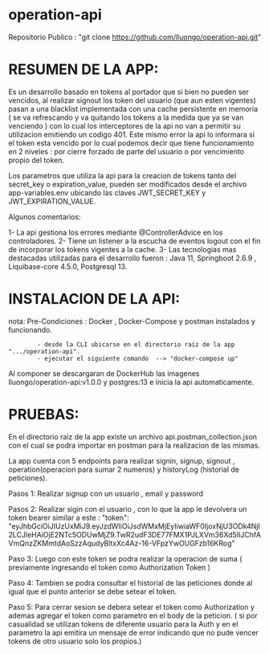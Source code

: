 # operation-api


Repositorio Publico :  "git clone https://github.com/lluongo/operation-api.git"



RESUMEN DE LA APP: 
==================

Es un desarrollo basado en tokens al portador que si bien no pueden ser vencidos, al realizar signout los token del usuario (que aun esten vigentes) pasan a una blacklist implementada con una cache persistente en memoria ( se va refrescando y va quitando los tokens a la medida que ya se van venciendo ) con lo cual los interceptores de la api no van a permitir su utilizacion emitiendo un codigo 401. Este mismo error la api lo informara si el token esta vencido por lo cual podemos decir que tiene funcionamiento en 2 niveles : por cierre forzado de parte del usuario o por vencimiento propio del token.

Los parametros que utiliza la api para la creacion de tokens tanto del secret_key o expiration_value, pueden ser modificados desde el archivo app-variables.env ubicando las claves JWT_SECRET_KEY y JWT_EXPIRATION_VALUE.

Algunos comentarios: 

1- La api gestiona los errores mediante @ControllerAdvice en los controladores.
2- Tiene un listener a la escucha de eventos logout con el fin de incorporar los tokens vigentes a la cache.
3- Las tecnologias mas destacadas utilizadas para el desarrollo fueron :  Java 11, Springboot 2.6.9 , Liquibase-core 4.5.0, Postgresql 13.



INSTALACION DE LA API:
======================

nota: Pre-Condiciones : Docker , Docker-Compose y postman instalados y funcionando.

            - desde la CLI ubicarse en el directorio raiz de la app ".../operation-api".
            - ejecutar el siguiente comando  --> "docker-compose up"

Al componer se descargaran de DockerHub las  imagenes lluongo/operation-api:v1.0.0  y postgres:13 e inicia la api automaticamente.



PRUEBAS:
=======

En el directorio raiz de la app existe un archivo api.postman_collection.json con el cual se podra importar en postman para la realizacion de las mismas.

La app cuenta con 5 endpoints para realizar  signin, signup, signout , operation(operacion para sumar 2 numeros) y historyLog (historial de peticiones).

Pasos 1:  Realizar signup con un usuario , email y password

Pasos 2:  Realizar sigin con el usuario , con lo que la app le devolvera un token bearer similar a este :
        "token": "eyJhbGciOiJIUzUxMiJ9.eyJzdWIiOiJsdWMxMjEyIiwiaWF0IjoxNjU3ODk4NjI2LCJleHAiOjE2NTc5ODUwMjZ9.TwR2udF3DE77FMX1PJLXVm36Xd5IIJChfAVmQnzZKMmtdAoSzzAqudyBltxXc4Az-16-VFpzYwOUGFzb16KRog"

Paso 3:   Luego con este token se podra realizar la operacion de suma ( previamente ingresando el token como Authorization Token )

Paso 4:   Tambien se podra consultar el historial de las peticiones donde al igual que el punto anterior se debe setear el token.

Paso 5:    Para cerrar sesion se debera setear el token como  Authorization y ademas agregar el token como parametro en el body de la peticion. ( si por casualidad se utilizan tokens de diferente usuario para la Auth y en el parametro la api emitira un mensaje de error indicando que no pude vencer tokens de otro usuario solo los propios.)
